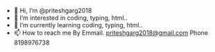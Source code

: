 - 👋 Hi, I’m @priteshgarg2018
- 👀 I’m interested in coding, typing, html..
- 🌱 I’m currently learning coding, typing, html..
- 📫 How to reach me 
By Emmail. priteshgarg2018@gmail.com
Phone 8198976738

<!---
priteshgarg2018/priteshgarg2018 is a ✨ special ✨ repository because its `README.md` (this file) appears on your GitHub profile.
You can click the Preview link to take a look at your changes.
--->
